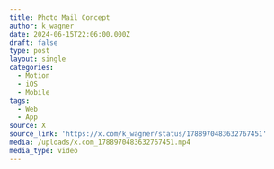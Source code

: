 ```yaml
---
title: Photo Mail Concept
author: k_wagner
date: 2024-06-15T22:06:00.000Z
draft: false
type: post
layout: single
categories:
  - Motion
  - iOS
  - Mobile
tags:
  - Web
  - App
source: X
source_link: 'https://x.com/k_wagner/status/1788970483632767451'
media: /uploads/x.com_1788970483632767451.mp4
media_type: video
---
```


